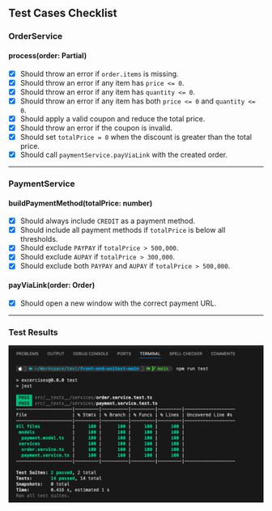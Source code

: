 ## Test Cases Checklist

### **OrderService**
#### **process(order: Partial<Order>)**
- [x] Should throw an error if `order.items` is missing.
- [x] Should throw an error if any item has `price <= 0`.
- [x] Should throw an error if any item has `quantity <= 0`.
- [x] Should throw an error if any item has both `price <= 0` and `quantity <= 0`.
- [x] Should apply a valid coupon and reduce the total price.
- [x] Should throw an error if the coupon is invalid.
- [x] Should set `totalPrice = 0` when the discount is greater than the total price.
- [x] Should call `paymentService.payViaLink` with the created order.

---

### **PaymentService**
#### **buildPaymentMethod(totalPrice: number)**
- [x] Should always include `CREDIT` as a payment method.
- [x] Should include all payment methods if `totalPrice` is below all thresholds.
- [x] Should exclude `PAYPAY` if `totalPrice > 500,000`.
- [x] Should exclude `AUPAY` if `totalPrice > 300,000`.
- [x] Should exclude both `PAYPAY` and `AUPAY` if `totalPrice > 500,000`.

#### **payViaLink(order: Order)**
- [x] Should open a new window with the correct payment URL.

---

### Test Results
![Test Results](./public/images/test/test-envidence.png)